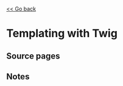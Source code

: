 [<< Go back](https://artoasmith.github.io/sf-preps/)

# Templating with Twig

## Source pages

## Notes
